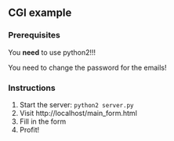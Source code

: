 ## CGI example

### Prerequisites

You **need** to use python2!!!

You need to change the password for the emails!

### Instructions

1. Start the server: `python2 server.py`
2. Visit http://localhost/main_form.html
3. Fill in the form
4. Profit!
